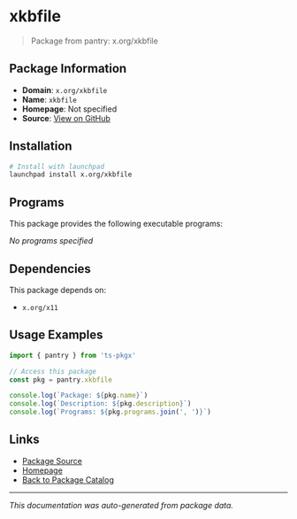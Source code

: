 # xkbfile

> Package from pantry: x.org/xkbfile

## Package Information

- **Domain**: `x.org/xkbfile`
- **Name**: `xkbfile`
- **Homepage**: Not specified
- **Source**: [View on GitHub](https://github.com/pkgxdev/pantry/tree/main/projects/x.org/xkbfile/package.yml)

## Installation

```bash
# Install with launchpad
launchpad install x.org/xkbfile
```

## Programs

This package provides the following executable programs:

*No programs specified*

## Dependencies

This package depends on:

- `x.org/x11`

## Usage Examples

```typescript
import { pantry } from 'ts-pkgx'

// Access this package
const pkg = pantry.xkbfile

console.log(`Package: ${pkg.name}`)
console.log(`Description: ${pkg.description}`)
console.log(`Programs: ${pkg.programs.join(', ')}`)
```

## Links

- [Package Source](https://github.com/pkgxdev/pantry/tree/main/projects/x.org/xkbfile/package.yml)
- [Homepage](#)
- [Back to Package Catalog](../../../package-catalog.md)

---

*This documentation was auto-generated from package data.*
